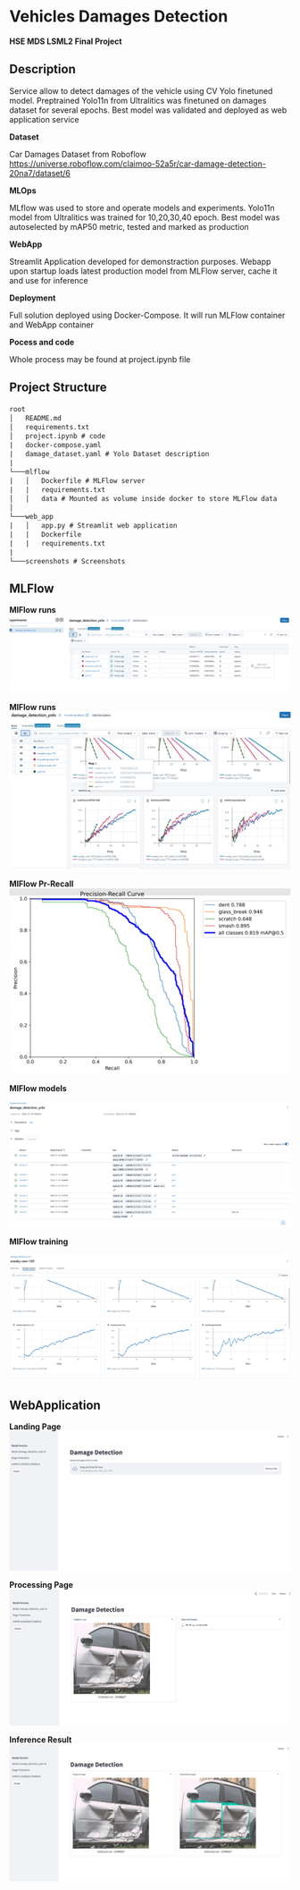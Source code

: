 # Vehicles Damages Detection

**HSE MDS LSML2 Final Project**

## Description

Service allow to detect damages of the vehicle using CV Yolo finetuned model.
Preptrained Yolo11n from Ultralitics was finetuned on damages dataset for several epochs.
Best model was validated and deployed as web application service

**Dataset**

Car Damages Dataset from Roboflow
https://universe.roboflow.com/claimoo-52a5r/car-damage-detection-20na7/dataset/6

**MLOps**

MLflow was used to store and operate models and experiments.
Yolo11n model from Ultralitics was trained for 10,20,30,40 epoch.
Best model was autoselected by mAP50 metric, tested and marked as production

**WebApp**

Streamlit Application developed for demonstraction purposes. 
Webapp upon startup loads latest production model from MLFlow server, cache it and use for inference

**Deployment**

Full solution deployed using Docker-Compose. 
It will run MLFlow container and WebApp container

**Pocess and code**

Whole process may be found at project.ipynb file

## Project Structure

```{code}
root
│   README.md
│   requirements.txt    
│   project.ipynb # code
|   docker-compose.yaml 
|   damage_dataset.yaml # Yolo Dataset description
|
└───mlflow
|   │   Dockerfile # MLFlow server 
|   |   requirements.txt
│   │   data # Mounted as volume inside docker to store MLFlow data 
│   
└───web_app
|   │   app.py # Streamlit web application
|   |   Dockerfile
|   |   requirements.txt
|
└───screenshots # Screenshots 
```
## MLFlow

**MlFlow runs**
![runs](screenshots\mlflow_runs.png)

**MlFlow runs**
![metrics](screenshots\mlflow_run_mterics_charts.png)

**MlFlow Pr-Recall**
![pr-recall](screenshots\pr-rec-curve.png)

**MlFlow models**

![Models](screenshots\mlflow_models.png)

**MlFlow training**

![Training](screenshots\training_process.png)

## WebApplication

**Landing Page**
![WebAppLanding](screenshots\webapp_landing.png)

**Processing Page**
![WebAppLanding](screenshots\webapp_working.png)

**Inference Result**
![WebAppLanding](screenshots\webapp_results.png)